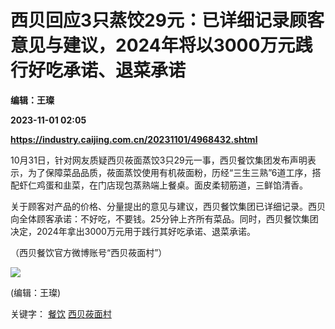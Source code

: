 # 西贝回应3只蒸饺29元：已详细记录顾客意见与建议，2024年将以3000万元践行好吃承诺、退菜承诺
**编辑：王璨**

**2023-11-01 02:05**

**https://industry.caijing.com.cn/20231101/4968432.shtml**

10月31日，针对网友质疑西贝莜面蒸饺3只29元一事，西贝餐饮集团发布声明表示，为了保障菜品品质，莜面蒸饺使用有机莜面粉，历经“三生三熟”6道工序，搭配虾仁鸡蛋和韭菜，在门店现包蒸熟端上餐桌。面皮柔韧筋道，三鲜馅清香。

关于顾客对产品的价格、分量提出的意见与建议，西贝餐饮集团已详细记录。西贝向全体顾客承诺：不好吃，不要钱。25分钟上齐所有菜品。同时，西贝餐饮集团决定，2024年拿出3000万元用于践行其好吃承诺、退菜承诺。

（西贝餐饮官方微博账号“西贝莜面村”）

![](https://tx1.cdn.caijing.com.cn/2014-03-27/114048455.jpg)

(编辑：王璨)

关键字： [餐饮](https://app.caijing.com.cn/tags.php?tag=%E9%A4%90%E9%A5%AE "餐饮") [西贝莜面村](https://app.caijing.com.cn/tags.php?tag=%E8%A5%BF%E8%B4%9D%E8%8E%9C%E9%9D%A2%E6%9D%91 "西贝莜面村")